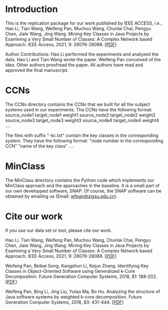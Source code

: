 # Introduction
This is the replication package for our work published by IEEE ACCESS, i.e., Hao Li, Tian Wang, Weifeng Pan, Muchou Wang, Chunlai Chai, Pengyu Chen, Jiale Wang, Jing Wang. Mining Key Classes in Java Projects by Examining a Very Small Number of Classes: A Complex Network based Approach. IEEE Access, 2021, 9: 28076-28088. [[PDF](https://ieeexplore.ieee.org/document/9351963)]

Author Contributions: Hao Li performed the experiments and analyzed the data. Hao Li and Tian Wang wrote the paper. Weifeng Pan conceived of the idea. Other authors proofread the paper. All authors have read and approved the final manuscript.

# CCNs
The CCNs directory contains the CCNs that we built for all the subject systems used in our experiments.
The CCNs have the following format:
source_node1 target_node1 weight1
source_node2 target_node2 weight2
source_node3 target_node3 weight3
source_node4 target_node4 weight4
....

The files with suffix "-kc.txt" contain the key classes in the corresponding system. They have the following format:
"node number in the corresponding CCN" "name of the key class"
....

# MinClass
The MinClass directory contains the Python code which implements our MinClass approach and the approaches in the baseline. It is a small part of our own developped software, SNAP. Of course, the SNAP software can be obtained by emailing us (Email: wfpan@zjgsu.edu.cn).

# Cite our work
If you use our data set or tool, please cite our work.

Hao Li, Tian Wang, Weifeng Pan, Muchou Wang, Chunlai Chai, Pengyu Chen, Jiale Wang, Jing Wang. Mining Key Classes in Java Projects by Examining a Very Small Number of Classes: A Complex Network based Approach. IEEE Access, 2021, 9: 28076-28088. [[PDF](https://ieeexplore.ieee.org/document/9351963)]

Weifeng Pan, Beibei Song, Kangshun Li, Kejun Zhang. Identifying Key Classes in Object-Oriented Software using Generalized k-Core Decomposition. Future Generation Computer Systems, 2018, 81: 188-202.  [[PDF](https://www.sciencedirect.com/science/article/abs/pii/S0167739X17302492)]

Weifeng Pan, Bing Li, Jing Liu, Yutao Ma, Bo Hu. Analyzing the structure of Java software systems by weighted k-core decomposition. Future Generation Computer Systems, 2018, 83: 431-444. [[PDF](https://www.sciencedirect.com/science/article/abs/pii/S0167739X17320940)]

